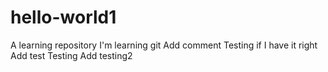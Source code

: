 # hello-world1
A learning repository
I'm learning git
Add comment
Testing if I have it right
Add test
Testing
Add testing2
